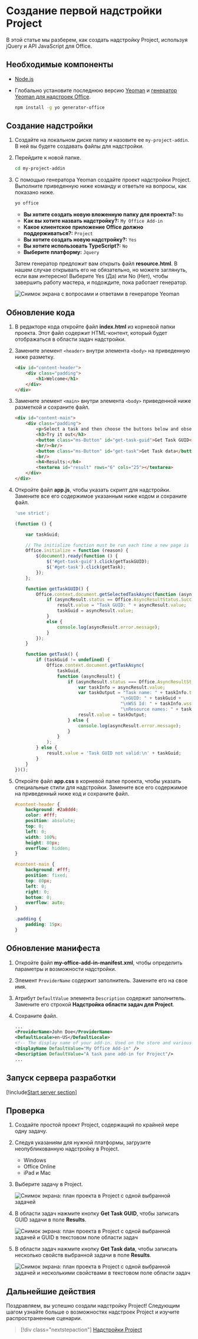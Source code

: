 # <a name="build-your-first-project-add-in"></a>Создание первой надстройки Project

В этой статье мы разберем, как создать надстройку Project, используя jQuery и API JavaScript для Office.

## <a name="prerequisites"></a>Необходимые компоненты

- [Node.js](https://nodejs.org)

- Глобально установите последнюю версию [Yeoman](https://github.com/yeoman/yo) и [генератор Yeoman для надстроек Office](https://github.com/OfficeDev/generator-office).

    ```bash
    npm install -g yo generator-office
    ```

## <a name="create-the-add-in"></a>Создание надстройки

1. Создайте на локальном диске папку и назовите ее `my-project-addin`. В ней вы будете создавать файлы для надстройки.

2. Перейдите к новой папке.

    ```bash
    cd my-project-addin
    ```

3. С помощью генератора Yeoman создайте проект надстройки Project. Выполните приведенную ниже команду и ответьте на вопросы, как показано ниже.

    ```bash
    yo office
    ```

    - **Вы хотите создать новую вложенную папку для проекта?:** `No`
    - **Как вы хотите назвать надстройку?:** `My Office Add-in`
    - **Какое клиентское приложение Office должно поддерживаться?:** `Project`
    - **Вы хотите создать новую надстройку?:** `Yes`
    - **Вы хотите использовать TypeScript?:** `No`
    - **Выберите платформу:** `Jquery`

    Затем генератор предложит вам открыть файл **resource.html**. В нашем случае открывать его не обязательно, но можете заглянуть, если вам интересно! Выберите Yes (Да) или No (Нет), чтобы завершить работу мастера, и подождите, пока работает генератор.

    ![Снимок экрана с вопросами и ответами в генераторе Yeoman](../images/yo-office-project-jquery.png)

## <a name="update-the-code"></a>Обновление кода

1. В редакторе кода откройте файл **index.html** из корневой папки проекта. Этот файл содержит HTML-контент, который будет отображаться в области задач надстройки.

2. Замените элемент `<header>` внутри элемента `<body>` на приведенную ниже разметку.

    ```html
    <div id="content-header">
        <div class="padding">
            <h1>Welcome</h1>
        </div>
    </div>
    ```

3. Замените элемент `<main>` внутри элемента `<body>` приведенной ниже разметкой и сохраните файл.

    ```html
    <div id="content-main">
        <div class="padding">
            <p>Select a task and then choose the buttons below and observe the output in the <b>Results</b> textbox.</p>
            <h3>Try it out</h3>
            <button class="ms-Button" id="get-task-guid">Get Task GUID</button>
            <br/><br/>
            <button class="ms-Button" id="get-task">Get Task data</button>
            <br/>
            <h4>Results:</h4>
            <textarea id="result" rows="6" cols="25"></textarea>
        </div>
    </div>
    ```

4. Откройте файл **app.js**, чтобы указать скрипт для надстройки. Замените все его содержимое указанным ниже кодом и сохраните файл.

    ```js
    'use strict';

    (function () {

        var taskGuid;

        // The initialize function must be run each time a new page is loaded
        Office.initialize = function (reason) {
            $(document).ready(function () {
                $('#get-task-guid').click(getTaskGUID);
                $('#get-task').click(getTask);
            });
        };

        function getTaskGUID() {
            Office.context.document.getSelectedTaskAsync(function (asyncResult) {
                if (asyncResult.status == Office.AsyncResultStatus.Succeeded) {
                    result.value = "Task GUID: " + asyncResult.value;
                    taskGuid = asyncResult.value;
                }
                else {
                    console.log(asyncResult.error.message);
                }
            });
        }

        function getTask() {
            if (taskGuid != undefined) {
                Office.context.document.getTaskAsync(
                    taskGuid,
                    function (asyncResult) {
                        if (asyncResult.status === Office.AsyncResultStatus.Succeeded) {
                            var taskInfo = asyncResult.value;
                            var taskOutput = "Task name: " + taskInfo.taskName +
                                            "\nGUID: " + taskGuid +
                                            "\nWSS Id: " + taskInfo.wssTaskId +
                                            "\nResource names: " + taskInfo.resourceNames;
                            result.value = taskOutput;
                        } else {
                            console.log(asyncResult.error.message);
                        }
                    }
                );
            } else {
                result.value = 'Task GUID not valid:\n' + taskGuid;
            } 
        }
    })();
    ```

4. Откройте файл **app.css** в корневой папке проекта, чтобы указать специальные стили для надстройки. Замените все его содержимое на приведенный ниже код и сохраните файл.

    ```css
    #content-header {
        background: #2a8dd4;
        color: #fff;
        position: absolute;
        top: 0;
        left: 0;
        width: 100%;
        height: 80px; 
        overflow: hidden;
    }

    #content-main {
        background: #fff;
        position: fixed;
        top: 80px;
        left: 0;
        right: 0;
        bottom: 0;
        overflow: auto; 
    }

    .padding {
        padding: 15px;
    }
    ```

## <a name="update-the-manifest"></a>Обновление манифеста

1. Откройте файл **my-office-add-in-manifest.xml**, чтобы определить параметры и возможности надстройки.

2. Элемент `ProviderName` содержит заполнитель. Замените его на свое имя.

3. Атрибут `DefaultValue` элемента `Description` содержит заполнитель. Замените его строкой **Надстройка области задач для Project**.

4. Сохраните файл.

    ```xml
    ...
    <ProviderName>John Doe</ProviderName>
    <DefaultLocale>en-US</DefaultLocale>
    <!-- The display name of your add-in. Used on the store and various places of the Office UI such as the add-ins dialog. -->
    <DisplayName DefaultValue="My Office Add-in" />
    <Description DefaultValue="A task pane add-in for Project"/>
    ...
    ```

## <a name="start-the-dev-server"></a>Запуск сервера разработки

[!include[Start server section](../includes/quickstart-yo-start-server.md)] 

## <a name="try-it-out"></a>Проверка

1. Создайте простой проект Project, содержащий по крайней мере одну задачу.

2. Следуя указаниям для нужной платформы, загрузите неопубликованную надстройку в Project.

    - Windows[](../testing/create-a-network-shared-folder-catalog-for-task-pane-and-content-add-ins.md)
    - Office Online[](../testing/sideload-office-add-ins-for-testing.md#sideload-an-office-add-in-on-office-online)
    - iPad и Mac[](../testing/sideload-an-office-add-in-on-ipad-and-mac.md)

3. Выберите задачу в Project.

    ![Снимок экрана: план проекта в Project с одной выбранной задачей](../images/project_quickstart_addin_1.png)

4. В области задач нажмите кнопку **Get Task GUID**, чтобы записать GUID задачи в поле **Results**.

    ![Снимок экрана: план проекта в Project с одной выбранной задачей и GUID в текстовом поле области задач](../images/project_quickstart_addin_2.png)

5. В области задач нажмите кнопку **Get Task data**, чтобы записать несколько свойств выбранной задачи в поле **Results**.

    ![Снимок экрана: план проекта в Project с одной выбранной задачей и несколькими свойствами в текстовом поле области задач](../images/project_quickstart_addin_3.png)

## <a name="next-steps"></a>Дальнейшие действия

Поздравляем, вы успешно создали надстройку Project! Следующим шагом узнайте больше о возможностях надстроек Project и изучите распространенные сценарии.

> [!div class="nextstepaction"]
> [Надстройки Project](../project/project-add-ins.md)
